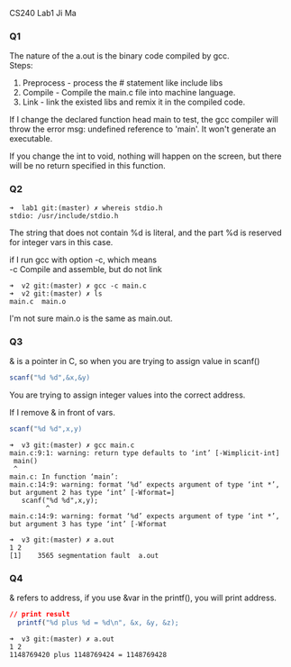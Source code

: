 CS240 Lab1
Ji Ma

### Q1
The nature of the a.out is the binary code compiled by gcc.<br>
Steps:

1. Preprocess - process the # statement like include libs
2. Compile - Compile the main.c file into machine language.
3. Link - link the existed libs and remix it in the compiled code.


If I change the declared function head main to test, the gcc compiler will throw the error msg: undefined reference to 'main'. It won't generate an executable.

If you change the int to void, nothing will happen on the screen, but there will be no return specified in this function.

### Q2

```
➜  lab1 git:(master) ✗ whereis stdio.h  
stdio: /usr/include/stdio.h

```

The string that does not contain %d is literal, and the part %d is reserved for integer vars in this case.

if I run gcc with option -c, which means<br>
-c                       Compile and assemble, but do not link<br>

```
➜  v2 git:(master) ✗ gcc -c main.c 
➜  v2 git:(master) ✗ ls  
main.c  main.o

```
I'm not sure main.o is the same as main.out.

### Q3
& is a pointer in C, so when you are trying to assign value in scanf()<br>

```cmake
scanf("%d %d",&x,&y) 
```

You are trying to assign integer values into the correct address.


If I remove & in front of vars. 
```cmake
scanf("%d %d",x,y) 
```
```
➜  v3 git:(master) ✗ gcc main.c 
main.c:9:1: warning: return type defaults to ‘int’ [-Wimplicit-int]
 main()
 ^
main.c: In function ‘main’:
main.c:14:9: warning: format ‘%d’ expects argument of type ‘int *’, but argument 2 has type ‘int’ [-Wformat=]
   scanf("%d %d",x,y);
         ^
main.c:14:9: warning: format ‘%d’ expects argument of type ‘int *’, but argument 3 has type ‘int’ [-Wformat
```

```
➜  v3 git:(master) ✗ a.out     
1 2
[1]    3565 segmentation fault  a.out

```

### Q4
& refers to address, if you use &var in the printf(), you will print address.
```cmake
// print result
  printf("%d plus %d = %d\n", &x, &y, &z);

```

```
➜  v3 git:(master) ✗ a.out
1 2
1148769420 plus 1148769424 = 1148769428
```

